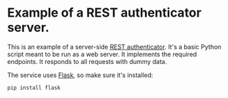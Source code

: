 # Example of a REST authenticator server.

This is an example of a server-side [REST authenticator](../server/auth/rest/). It's a basic Python script meant to be run as a web server. It implements the required endpoints. It responds to all requests with dummy data.

The service uses [Flask](http://flask.pocoo.org/), so make sure it's installed:
```
pip install flask
```
